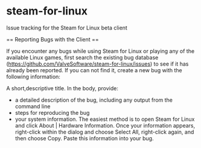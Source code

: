 steam-for-linux
===============
Issue tracking for the Steam for Linux beta client


== Reporting Bugs with the Client ==

If you encounter any bugs while using Steam for Linux or playing any of the available Linux games, first search the existing bug database (https://github.com/ValveSoftware/steam-for-linux/issues) to see if it has already been reported. 
If you can not find it, create a new bug with the following information:

A short,descriptive title.
In the body, provide:
 - a detailed description of the bug, including any output from the command line
 - steps for reproducing the bug
 - your system information. The easiest method is to open Steam for Linux and click About | Hardware Information. Once your information appears, right-click within the dialog and choose Select All, right-click again, and then choose Copy. Paste this information into your bug.
